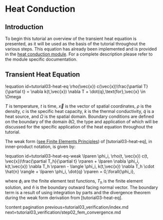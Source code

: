 # Heat Conduction

## Introduction

To begin this tutorial an overview of the transient heat equation is presented, as it will be
used as the basis of the tutorial throughout the various steps. This equation has already been
implemented and is provided in the [heat conduction module](heat_conduction:modules/heat_conduction/index.md). For
a complete description please refer to the module specific documentation.

## Transient Heat Equation

!equation id=tutorial03-heat-eq
\rho(\vec{x}) c(\vec{x})\frac{\partial T}{\partial t} = \nabla k(t,\vec{x}) \nabla T + \dot{q}\,\text{for}\,\vec{x} \in \Omega

$T$ is temperature, $t$ is time, $\vec{x}$ is the vector of spatial coordinates, $\rho$ is the
density, $c$ is the specific heat capacity, $k$ is the thermal conductivity, $\dot{q}$ is a heat source,
and $\Omega$ is the spatial domain. Boundary conditions are defined on the boundary of the
domain $\partial \Omega$, the type and application of which will be discussed for the specific
application of the heat equation throughout the tutorial.

The weak form ([see Finite Elements Principles](finite_element_concepts/fem_principles.md)) of
[tutorial03-heat-eq], in inner-product notation, is given by:

!equation id=tutorial03-heat-eq-weak
\lparen \phi_i, \rho(t, \vec{x}) c(t, \vec{x})\frac{\partial T_h}{\partial t} \rparen +
\lparen \nabla \phi_i, k(t,\vec{x}) \nabla T_h \rparen -
\langle \phi_i, k(t,\vec{x}) \nabla T_h \cdot \hat{n} \rangle +
\lparen \phi_i, \dot{q} \rparen = 0\,\forall{\phi_i},

where $\phi_i$ are the finite element test functions, $T_h$ is the finite element solution, and
$\hat{n}$ is the boundary outward facing normal vector. The boundary term is a result of using
integration by parts and the divergence theorem during the weak form derivation from
[tutorial03-heat-eq].

!content pagination previous=tutorial03_verification/index.md
                    next=tutorial03_verification/step02_fem_convergence.md
